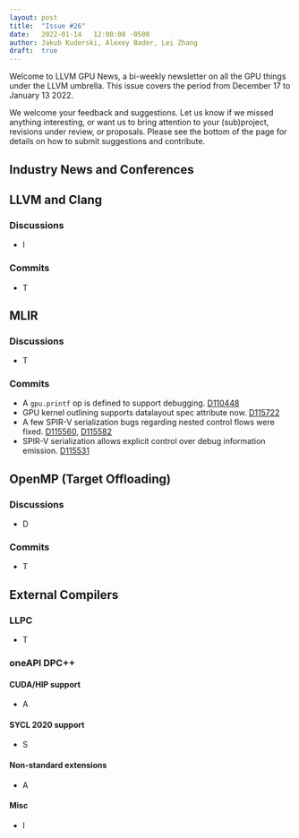 ```yaml
---
layout: post
title:  "Issue #26"
date:   2022-01-14   12:00:00 -0500
author: Jakub Kuderski, Alexey Bader, Lei Zhang
draft:  true
---
```


Welcome to LLVM GPU News, a bi-weekly newsletter on all the GPU things under the LLVM umbrella.
This issue covers the period from December 17 to January 13 2022.

We welcome your feedback and suggestions. Let us know if we missed anything interesting, or want us to bring attention to your (sub)project, revisions under review, or proposals. Please see the bottom of the page for details on how to submit suggestions and contribute.


## Industry News and Conferences


##  LLVM and Clang

### Discussions

*  I

### Commits

*  T


## MLIR

### Discussions

*  T

### Commits

*  A `gpu.printf` op is defined to support debugging. [D110448](https://reviews.llvm.org/D110448)
*  GPU kernel outlining supports datalayout spec attribute now.  [D115722](qhttps://reviews.llvm.org/D115722)
*  A few SPIR-V serialization bugs regarding nested control flows were fixed. [D115560](https://reviews.llvm.org/D115560), [D115582](https://reviews.llvm.org/D115582)
*  SPIR-V serialization allows explicit control over debug information emission. [D115531](https://reviews.llvm.org/D115531)


## OpenMP (Target Offloading)

### Discussions

*  D

### Commits

*  T


## External Compilers

### LLPC

*  T

### oneAPI DPC++

#### CUDA/HIP support

*  A

#### SYCL 2020 support

*  S

#### Non-standard extensions

*  A

#### Misc

*  I
